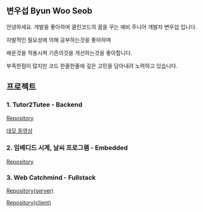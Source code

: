 



## 변우섭 Byun Woo Seob

안녕하세요. 개발을 좋아하며 클린코드의 꿈을 꾸는 예비 주니어 개발자 변우섭 입니다.

자발적인 필요성에 의해 공부하는것을 좋아하며

배운것을 적용시켜 기존의것을 개선하는것을 좋아합니다.

부족한점이 많지만 코드 한줄한줄에 깊은 고민을 담아내려 노력하고 있습니다.



## 프로젝트



### 1. Tutor2Tutee - Backend

[Repository](https://github.com/WooSeob/pbl3-server-side)

[데모 동영상](https://www.youtube.com/watch?v=X0MH60IjdQc&t=493s)



### 2. 임베디드 시계, 날씨 프로그램 - Embedded

[Repository](https://github.com/WooSeob/IoT_Lecture)



### 3. Web Catchmind - Fullstack

[Repository(server)](https://github.com/WooSeob/web-catchmind-server)

[Repository(client)](https://github.com/WooSeob/web-catchmind-client)



















